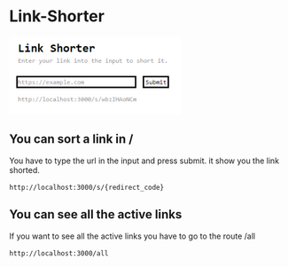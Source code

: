 # Link-Shorter

<img src="https://raw.githubusercontent.com/danilppzz/Link-Shorter/main/Screenshot%202024-03-05%20233737.png">

## You can sort a link in /
You have to type the url in the input and press submit. it show you the link shorted.
```http
http://localhost:3000/s/{redirect_code}
```

## You can see all the active links
If you want to see all the active links you have to go to the route /all
```http
http://localhost:3000/all
```
